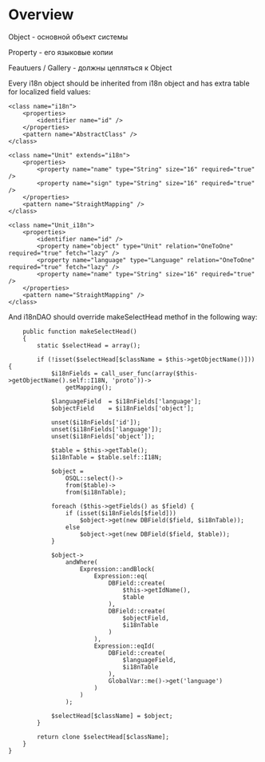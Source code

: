 Overview
=====
Object - основной объект системы

Property - его языковые копии

Feautuers / Gallery - должны цепляться к Object



Every i18n object should be inherited from i18n object and has extra table for localized field values:

	<class name="i18n">
		<properties>
			<identifier name="id" />
		</properties>
		<pattern name="AbstractClass" />
	</class>
	
	<class name="Unit" extends="i18n">
		<properties>
			<property name="name" type="String" size="16" required="true" />
			<property name="sign" type="String" size="16" required="true" />
		</properties>
		<pattern name="StraightMapping" />
	</class>

	<class name="Unit_i18n">
		<properties>
			<identifier name="id" />
			<property name="object" type="Unit" relation="OneToOne" required="true" fetch="lazy" />
			<property name="language" type="Language" relation="OneToOne" required="true" fetch="lazy" />
			<property name="name" type="String" size="16" required="true" />
		</properties>
		<pattern name="StraightMapping" />
	</class>

And i18nDAO should override makeSelectHead methof in the following way:

		public function makeSelectHead()
		{
			static $selectHead = array();
			
			if (!isset($selectHead[$className = $this->getObjectName()])) {
				$i18nFields = call_user_func(array($this->getObjectName().self::I18N, 'proto'))->
					getMapping();
				
				$languageField	= $i18nFields['language'];
				$objectField	= $i18nFields['object'];
				
				unset($i18nFields['id']);
				unset($i18nFields['language']);
				unset($i18nFields['object']);
				
				$table = $this->getTable();
				$i18nTable = $table.self::I18N;
				
				$object =
					OSQL::select()->
					from($table)->
					from($i18nTable);
				
				foreach ($this->getFields() as $field) {
					if (isset($i18nFields[$field]))
						$object->get(new DBField($field, $i18nTable));
					else
						$object->get(new DBField($field, $table));
				}
				
				$object->
					andWhere(
						Expression::andBlock(
							Expression::eq(
								DBField::create(
									$this->getIdName(),
									$table
								),
								DBField::create(
									$objectField,
									$i18nTable
								)
							),
							Expression::eqId(
								DBField::create(
									$languageField,
									$i18nTable
								),
								GlobalVar::me()->get('language')
							)
						)
					);
				
				$selectHead[$className] = $object;
			}
			
			return clone $selectHead[$className];
		}
	}

